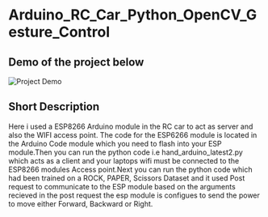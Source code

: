 # Arduino_RC_Car_Python_OpenCV_Gesture_Control

## Demo of the project below

![Project Demo](Demo/ezgif-5-bc83da8bc06a.gif)

## Short Description

Here i used a ESP8266 Arduino module in the RC car to act as server and also the WIFI access point. The code for the ESP6266 module is located in the Arduino Code module which you need to flash into your ESP module.Then you can run the python code i.e hand_arduino_latest2.py which acts as a client and your laptops wifi must be connected to the ESP8266 modules Access point.Next you can run the python code which had been trained on a ROCK, PAPER, Scissors Dataset and it used Post request to communicate to the ESP module based on the arguments recieved in the post request the esp module is configues to send the power to move either Forward, Backward or Right.
